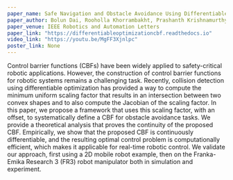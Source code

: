 ```yaml
---
paper_name: Safe Navigation and Obstacle Avoidance Using Differentiable Optimization Based Control Barrier Functions
paper_author: Bolun Dai, Rooholla Khorrambakht, Prashanth Krishnamurthy, Vinícius Gonçalves, Anthony Tzes, Farshad Khorrami
paper_venue: IEEE Robotics and Automation Letters
paper_link: "https://differentiableoptimizationcbf.readthedocs.io"
video_link: "https://youtu.be/MgFF3Xjnlpc"
poster_link: None
---
```

Control barrier functions (CBFs) have been widely applied to safety-critical robotic applications. However, the construction of control barrier functions for robotic systems remains a challenging task. Recently, collision detection using differentiable optimization has provided a way to compute the minimum uniform scaling factor that results in an intersection between two convex shapes and to also compute the Jacobian of the scaling factor. In this paper, we propose a framework that uses this scaling factor, with an offset, to systematically define a CBF for obstacle avoidance tasks. We provide a theoretical analysis that proves the continuity of the proposed CBF. Empirically, we show that the proposed CBF is continuously differentiable, and the resulting optimal control problem is computationally efficient, which makes it applicable for real-time robotic control. We validate our approach, first using a 2D mobile robot example, then on the Franka-Emika Research 3 (FR3) robot manipulator both in simulation and experiment.
